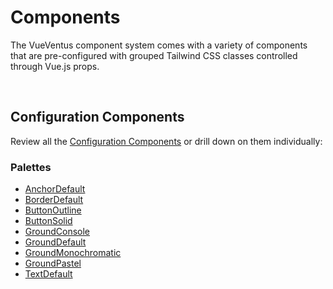 # Components

The VueVentus component system comes with a variety of components that are pre-configured with grouped Tailwind CSS classes controlled through Vue.js props.

<br>



## Configuration Components

Review all the [Configuration Components](/configuration-components) or drill down on them individually:

### Palettes

* [AnchorDefault](/configuration-components#anchordefault-palette)
* [BorderDefault](/configuration-components#borderdefault-palette)
* [ButtonOutline](/configuration-components#buttonoutline-palette)
* [ButtonSolid](/configuration-components#buttonsolid-palette)
* [GroundConsole](/configuration-components#groundconsole-palette)
* [GroundDefault](/configuration-components#grounddefault-palette)
* [GroundMonochromatic](/configuration-components#groundmonochromatic-palette)
* [GroundPastel](/configuration-components#groundpastel-palette)
* [TextDefault](/configuration-components#textdefault-palette)

<br>
